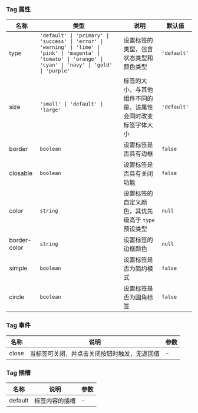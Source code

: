 ### Tag 属性

| 名称         | 类型    | 说明                                                                                                                                                                                         | 默认值    |
| ------------ | ------- | -------------------------------------------------------------------------------------------------------------------------------------------------------------------------------------------- | --------- |
| type         | `'default' \| 'primary' \| 'success' \| 'error' \| 'warning' \| 'lime' \| 'pink' \| 'magenta' \| 'tomato' \| 'orange' \| 'cyan' \| 'navy' \| 'gold' \| 'purple'`  | 设置标签的类型，包含状态类型和颜色类型  | `'default'` |
| size         | `'small' \| 'default' \| 'large'`  | 标签的大小，与其他组件不同的是，该属性会同时改变标签字体大小                                                                                           | `'default'` |
| border       | `boolean` | 设置标签是否具有边框                                                                                                                                                                         | `false`     |
| closable     | `boolean` | 设置标签是否具有关闭功能                                                                                                                                                                     | `false`     |
| color        | `string`  | 设置标签的自定义颜色，其优先级高于 `type` 预设类型                                                                                                                                           | `null`      |
| border-color | `string`  | 设置标签的边框颜色                                                                                                                                                                           | `null`      |
| simple       | `boolean` | 设置标签是否为简约模式                                                                                                                                                                       | `false`     |
| circle       | `boolean` | 设置标签是否为圆角标签                                                                                                                                                                       | `false`     |

### Tag 事件

| 名称     | 说明                                         | 参数 |
| -------- | -------------------------------------------- | ---- |
| close | 当标签可关闭，并点击关闭按钮时触发，无返回值 | -    |

### Tag 插槽

| 名称    | 说明           | 参数 |
| ------- | -------------- | --- |
| default | 标签内容的插槽 | - |
